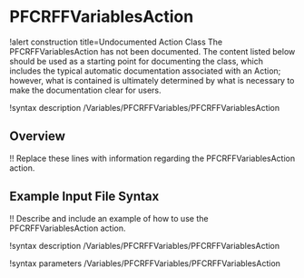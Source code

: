 # PFCRFFVariablesAction

!alert construction title=Undocumented Action Class
The PFCRFFVariablesAction has not been documented. The content listed below should be used as a starting point for
documenting the class, which includes the typical automatic documentation associated with an Action;
however, what is contained is ultimately determined by what is necessary to make the documentation
clear for users.

!syntax description /Variables/PFCRFFVariables/PFCRFFVariablesAction

## Overview

!! Replace these lines with information regarding the PFCRFFVariablesAction action.

## Example Input File Syntax

!! Describe and include an example of how to use the PFCRFFVariablesAction action.

!syntax description /Variables/PFCRFFVariables/PFCRFFVariablesAction

!syntax parameters /Variables/PFCRFFVariables/PFCRFFVariablesAction
